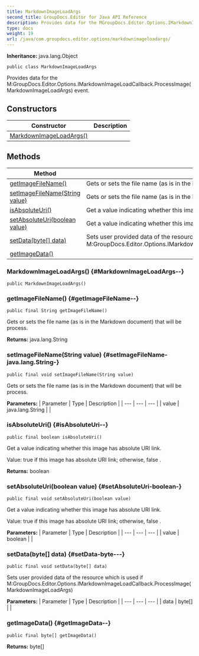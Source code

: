 ```yaml
---
title: MarkdownImageLoadArgs
second_title: GroupDocs.Editor for Java API Reference
description: Provides data for the MGroupDocs.Editor.Options.IMarkdownImageLoadCallback.ProcessImageMarkdownImageLoadArgs event.
type: docs
weight: 19
url: /java/com.groupdocs.editor.options/markdownimageloadargs/
---
```

**Inheritance:**
java.lang.Object
```
public class MarkdownImageLoadArgs
```

Provides data for the  M:GroupDocs.Editor.Options.IMarkdownImageLoadCallback.ProcessImage(MarkdownImageLoadArgs)  event.
## Constructors

| Constructor | Description |
| --- | --- |
| [MarkdownImageLoadArgs()](#MarkdownImageLoadArgs--) |  |
## Methods

| Method | Description |
| --- | --- |
| [getImageFileName()](#getImageFileName--) | Gets or sets the file name (as is in the Markdown document) that will be process. |
| [setImageFileName(String value)](#setImageFileName-java.lang.String-) | Gets or sets the file name (as is in the Markdown document) that will be process. |
| [isAbsoluteUri()](#isAbsoluteUri--) | Get a value indicating whether this image has absolute URI link. |
| [setAbsoluteUri(boolean value)](#setAbsoluteUri-boolean-) | Get a value indicating whether this image has absolute URI link. |
| [setData(byte[] data)](#setData-byte---) | Sets user provided data of the resource which is used if  M:GroupDocs.Editor.Options.IMarkdownImageLoadCallback.ProcessImage(MarkdownImageLoadArgs)  |
| [getImageData()](#getImageData--) |  |
### MarkdownImageLoadArgs() {#MarkdownImageLoadArgs--}
```
public MarkdownImageLoadArgs()
```


### getImageFileName() {#getImageFileName--}
```
public final String getImageFileName()
```


Gets or sets the file name (as is in the Markdown document) that will be process.

**Returns:**
java.lang.String
### setImageFileName(String value) {#setImageFileName-java.lang.String-}
```
public final void setImageFileName(String value)
```


Gets or sets the file name (as is in the Markdown document) that will be process.

**Parameters:**
| Parameter | Type | Description |
| --- | --- | --- |
| value | java.lang.String |  |

### isAbsoluteUri() {#isAbsoluteUri--}
```
public final boolean isAbsoluteUri()
```


Get a value indicating whether this image has absolute URI link.

Value:  true  if this image has absolute URI link; otherwise,  false .

**Returns:**
boolean
### setAbsoluteUri(boolean value) {#setAbsoluteUri-boolean-}
```
public final void setAbsoluteUri(boolean value)
```


Get a value indicating whether this image has absolute URI link.

Value:  true  if this image has absolute URI link; otherwise,  false .

**Parameters:**
| Parameter | Type | Description |
| --- | --- | --- |
| value | boolean |  |

### setData(byte[] data) {#setData-byte---}
```
public final void setData(byte[] data)
```


Sets user provided data of the resource which is used if  M:GroupDocs.Editor.Options.IMarkdownImageLoadCallback.ProcessImage(MarkdownImageLoadArgs) 

**Parameters:**
| Parameter | Type | Description |
| --- | --- | --- |
| data | byte[] |  |

### getImageData() {#getImageData--}
```
public final byte[] getImageData()
```




**Returns:**
byte[]

